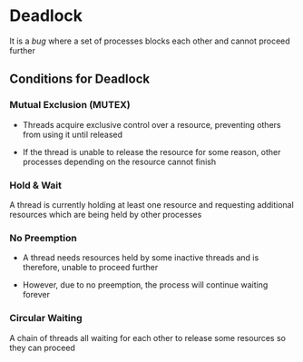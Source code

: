 # Deadlock

It is a *bug* where a set of processes blocks each other and cannot proceed further

## Conditions for Deadlock

### Mutual Exclusion (MUTEX)

- Threads acquire exclusive control over a resource, preventing others from using
it until released

- If the thread is unable to release the resource for some reason, other processes
depending on the resource cannot finish

### Hold & Wait

A thread is currently holding at least one resource and requesting additional
resources which are being held by other processes

### No Preemption

- A thread needs resources held by some inactive threads and is therefore, unable
to proceed further

- However, due to no preemption, the process will continue waiting forever

### Circular Waiting

A chain of threads all waiting for each other to release some resources so they
can proceed
